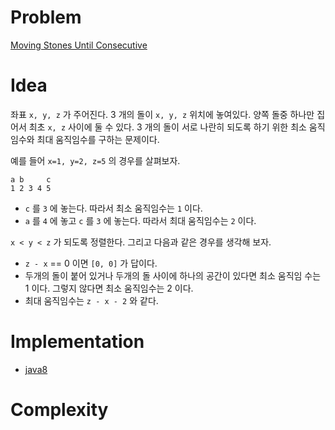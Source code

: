 # Problem

[Moving Stones Until Consecutive](https://leetcode.com/problems/moving-stones-until-consecutive/)

# Idea

좌표 `x, y, z` 가 주어진다. 3 개의 돌이 `x, y, z` 위치에
놓여있다. 양쪽 돌중 하나만 집어서 최초 `x, z` 사이에 둘 수 있다.  3
개의 돌이 서로 나란히 되도록 하기 위한 최소 움직임수와 최대 움직임수를
구하는 문제이다.

예를 들어 `x=1, y=2, z=5` 의 경우를 살펴보자.

```
a b     c
1 2 3 4 5
```

* `c` 를 `3` 에 놓는다. 따라서 최소 움직임수는 `1` 이다.
* `a` 를 `4` 에 놓고 `c` 를 `3` 에 놓는다. 따라서 최대 움직임수는 `2` 이다.

`x < y < z` 가 되도록 정렬한다. 그리고 다음과 같은 경우를 생각해 보자.

* `z - x` == 0 이면 `[0, 0]` 가 답이다.
* 두개의 돌이 붙어 있거나 두개의 돌 사이에 하나의 공간이 있다면 최소
  움직임 수는 1 이다. 그렇지 않다면 최소 움직임수는 2 이다.
* 최대 움직임수는 `z - x - 2` 와 같다.

# Implementation

* [java8](Solution.java)

# Complexity

```
```

